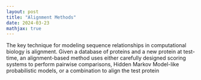 ```yaml
---
layout: post
title: "Alignment Methods"
date: 2024-03-23
mathjax: true
---
```


The key technique for modeling sequence relationships in computational biology is alignment. Given a database of proteins and a new protein at test-time, an alignment-based method uses either carefully designed scoring systems to perform pairwise comparisons, Hidden Markov Model-like probabilistic models, or a combination to align the test protein

